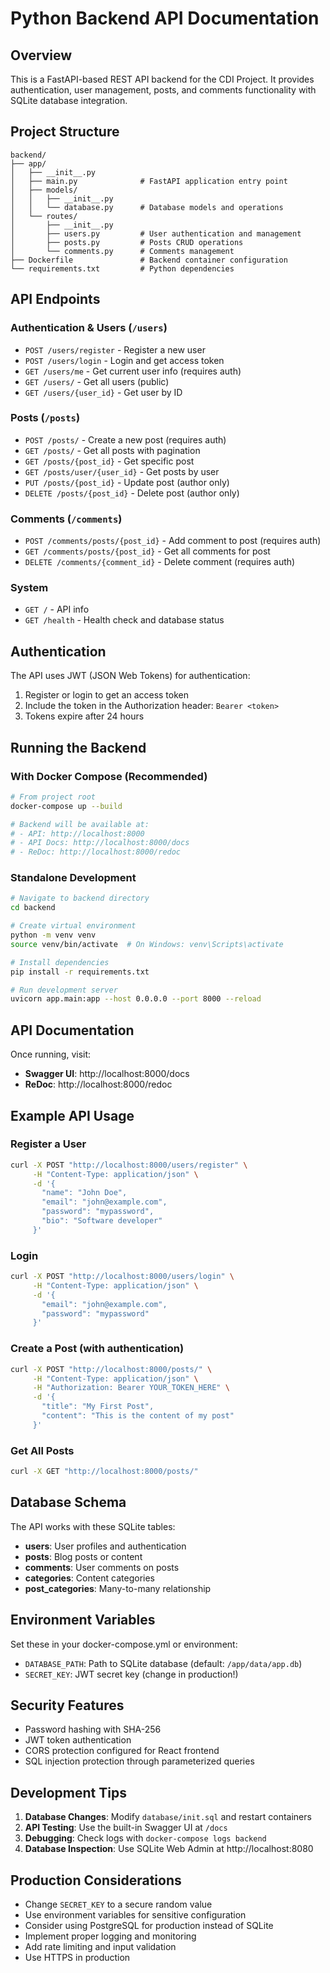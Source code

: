 # Python Backend API Documentation

## Overview

This is a FastAPI-based REST API backend for the CDI Project. It provides authentication, user management, posts, and comments functionality with SQLite database integration.

## Project Structure

```
backend/
├── app/
│   ├── __init__.py
│   ├── main.py              # FastAPI application entry point
│   ├── models/
│   │   ├── __init__.py
│   │   └── database.py      # Database models and operations
│   └── routes/
│       ├── __init__.py
│       ├── users.py         # User authentication and management
│       ├── posts.py         # Posts CRUD operations
│       └── comments.py      # Comments management
├── Dockerfile               # Backend container configuration
└── requirements.txt         # Python dependencies
```

## API Endpoints

### Authentication & Users (`/users`)

- `POST /users/register` - Register a new user
- `POST /users/login` - Login and get access token
- `GET /users/me` - Get current user info (requires auth)
- `GET /users/` - Get all users (public)
- `GET /users/{user_id}` - Get user by ID

### Posts (`/posts`)

- `POST /posts/` - Create a new post (requires auth)
- `GET /posts/` - Get all posts with pagination
- `GET /posts/{post_id}` - Get specific post
- `GET /posts/user/{user_id}` - Get posts by user
- `PUT /posts/{post_id}` - Update post (author only)
- `DELETE /posts/{post_id}` - Delete post (author only)

### Comments (`/comments`)

- `POST /comments/posts/{post_id}` - Add comment to post (requires auth)
- `GET /comments/posts/{post_id}` - Get all comments for post
- `DELETE /comments/{comment_id}` - Delete comment (requires auth)

### System

- `GET /` - API info
- `GET /health` - Health check and database status

## Authentication

The API uses JWT (JSON Web Tokens) for authentication:

1. Register or login to get an access token
2. Include the token in the Authorization header: `Bearer <token>`
3. Tokens expire after 24 hours

## Running the Backend

### With Docker Compose (Recommended)

```bash
# From project root
docker-compose up --build

# Backend will be available at:
# - API: http://localhost:8000
# - API Docs: http://localhost:8000/docs
# - ReDoc: http://localhost:8000/redoc
```

### Standalone Development

```bash
# Navigate to backend directory
cd backend

# Create virtual environment
python -m venv venv
source venv/bin/activate  # On Windows: venv\Scripts\activate

# Install dependencies
pip install -r requirements.txt

# Run development server
uvicorn app.main:app --host 0.0.0.0 --port 8000 --reload
```

## API Documentation

Once running, visit:
- **Swagger UI**: http://localhost:8000/docs
- **ReDoc**: http://localhost:8000/redoc

## Example API Usage

### Register a User

```bash
curl -X POST "http://localhost:8000/users/register" \
     -H "Content-Type: application/json" \
     -d '{
       "name": "John Doe",
       "email": "john@example.com",
       "password": "mypassword",
       "bio": "Software developer"
     }'
```

### Login

```bash
curl -X POST "http://localhost:8000/users/login" \
     -H "Content-Type: application/json" \
     -d '{
       "email": "john@example.com",
       "password": "mypassword"
     }'
```

### Create a Post (with authentication)

```bash
curl -X POST "http://localhost:8000/posts/" \
     -H "Content-Type: application/json" \
     -H "Authorization: Bearer YOUR_TOKEN_HERE" \
     -d '{
       "title": "My First Post",
       "content": "This is the content of my post"
     }'
```

### Get All Posts

```bash
curl -X GET "http://localhost:8000/posts/"
```

## Database Schema

The API works with these SQLite tables:

- **users**: User profiles and authentication
- **posts**: Blog posts or content
- **comments**: User comments on posts
- **categories**: Content categories
- **post_categories**: Many-to-many relationship

## Environment Variables

Set these in your docker-compose.yml or environment:

- `DATABASE_PATH`: Path to SQLite database (default: `/app/data/app.db`)
- `SECRET_KEY`: JWT secret key (change in production!)

## Security Features

- Password hashing with SHA-256
- JWT token authentication
- CORS protection configured for React frontend
- SQL injection protection through parameterized queries

## Development Tips

1. **Database Changes**: Modify `database/init.sql` and restart containers
2. **API Testing**: Use the built-in Swagger UI at `/docs`
3. **Debugging**: Check logs with `docker-compose logs backend`
4. **Database Inspection**: Use SQLite Web Admin at http://localhost:8080

## Production Considerations

- Change `SECRET_KEY` to a secure random value
- Use environment variables for sensitive configuration
- Consider using PostgreSQL for production instead of SQLite
- Implement proper logging and monitoring
- Add rate limiting and input validation
- Use HTTPS in production
